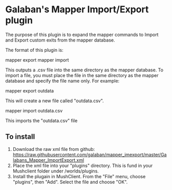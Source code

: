 # Galaban's Mapper Import/Export plugin
The purpose of this plugin is to expand the mapper commands to Import and Export custom exits from the mapper database.

The format of this plugin is:

mapper export <filename>
mapper import <filename>

This outputs a .csv file into the same directory as the mapper database.  To import a file, you must place the file in the same directory as the mapper database and specify the file name only.  For example:

mapper export outdata

This will create a new file called "outdata.csv".

mapper import outdata.csv

This imports the "outdata.csv" file

## To install
1. Download the raw xml file from github:
https://raw.githubusercontent.com/galaban/mapper_imexport/master/Galabans_Mapper_ImportExport.xml
2. Place the xml file into your "plugins" directory.  This is fund in your Mushclient folder under /worlds/plugins.
3. Install the plugain in MushClient.  From the "File" menu, choose "plugins", then "Add".  Select the file and choose "OK".

